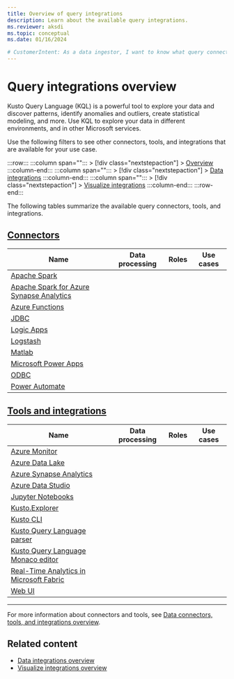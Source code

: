 ```yaml
---
title: Overview of query integrations
description: Learn about the available query integrations.
ms.reviewer: aksdi
ms.topic: conceptual
ms.date: 01/16/2024

# CustomerIntent: As a data ingestor, I want to know what query connectors and tools are available, so that I can choose the right one for my use case.
---
```

# Query integrations overview

Kusto Query Language (KQL) is a powerful tool to explore your data and discover patterns, identify anomalies and outliers, create statistical modeling, and more. Use KQL to explore your data in different environments, and in other Microsoft services.

Use the following filters to see other connectors, tools, and integrations that are available for your use case.

:::row:::
   :::column span="":::
      > [!div class="nextstepaction"]
      > [Overview](integrate-overview.md)
   :::column-end:::
   :::column span="":::
      > [!div class="nextstepaction"]
      > [Data integrations](integrate-data-overview.md)
   :::column-end:::
   :::column span="":::
      > [!div class="nextstepaction"]
      > [Visualize integrations](integrate-visualize-overview.md)
   :::column-end:::
:::row-end:::

The following tables summarize the available query connectors, tools, and integrations.

## [Connectors](#tab/connectors)

| Name | Data processing | Roles | Use cases |
|--|--|--|--|
| [Apache Spark](integrate-overview.md#apache-spark) |  |  |  |
| [Apache Spark for Azure Synapse Analytics](integrate-overview.md#apache-spark-for-azure-synapse-analytics) |  |  |  |
| [Azure Functions](integrate-overview.md#azure-functions) |  |  |  |
| [JDBC](integrate-overview.md#jdbc) |  |  |  |
| [Logic Apps](integrate-overview.md#logic-apps) |  |  |  |
| [Logstash](integrate-overview.md#logstash) |  |  |  |
| [Matlab](integrate-overview.md#matlab) |  |  |  |
| [Microsoft Power Apps](integrate-overview.md#power-apps) |  |  |  |
| [ODBC](integrate-overview.md#odbc) |  |  |  |
| [Power Automate](integrate-overview.md#power-automate) |  |  |  |

## [Tools and integrations](#tab/integrations)

| Name | Data processing | Roles | Use cases |
|--|--|--|--|
| [Azure Monitor](integrate-overview.md&tabs=integrations#azure-monitor) |  |  |  |
| [Azure Data Lake](integrate-overview.md&tabs=integrations#azure-data-lake) |  |  |  |
| [Azure Synapse Analytics](integrate-overview.md&tabs=integrations#azure-synapse-analytics) |  |  |  |
| [Azure Data Studio](integrate-overview.md&tabs=integrations#azure-data-studio) |  |  |  |
| [Jupyter Notebooks](integrate-overview.md&tabs=integrations#jupyter-notebooks) |  |  |
| [Kusto.Explorer](integrate-overview.md&tabs=integrations#kustoexplorer) |  |  |  |
| [Kusto CLI](integrate-overview.md&tabs=integrations#kusto-cli) |  |  |  |
| [Kusto Query Language parser](integrate-overview.md&tabs=integrations#kql-parser) |  |  |  |
| [Kusto Query Language Monaco editor](integrate-overview.md&tabs=integrations#monaco-editor-pluginembed) |  |  |  |
| [Real-Time Analytics in Microsoft Fabric](integrate-overview.md&tabs=integrations#real-time-analytics-in-microsoft-fabric) |  |  |  |
| [Web UI](integrate-overview.md&tabs=integrations#web-ui) |  |  |  |

---

For more information about connectors and tools, see [Data connectors, tools, and integrations overview](integrate-overview.md#detailed-descriptions).

## Related content

* [Data integrations overview](integrate-data-overview.md)
* [Visualize integrations overview](integrate-visualize-overview.md)
